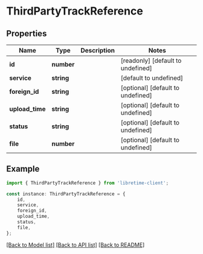 # ThirdPartyTrackReference


## Properties

Name | Type | Description | Notes
------------ | ------------- | ------------- | -------------
**id** | **number** |  | [readonly] [default to undefined]
**service** | **string** |  | [default to undefined]
**foreign_id** | **string** |  | [optional] [default to undefined]
**upload_time** | **string** |  | [optional] [default to undefined]
**status** | **string** |  | [optional] [default to undefined]
**file** | **number** |  | [optional] [default to undefined]

## Example

```typescript
import { ThirdPartyTrackReference } from 'libretime-client';

const instance: ThirdPartyTrackReference = {
    id,
    service,
    foreign_id,
    upload_time,
    status,
    file,
};
```

[[Back to Model list]](../README.md#documentation-for-models) [[Back to API list]](../README.md#documentation-for-api-endpoints) [[Back to README]](../README.md)
